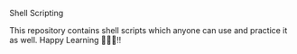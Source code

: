 Shell Scripting

This repository contains shell scripts which anyone can use and practice it as well.
Happy Learning 🎁🐱‍🏍!!
